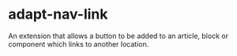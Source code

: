 adapt-nav-link
===============

An extension that allows a button to be added to an article, block or component which links to another location.

